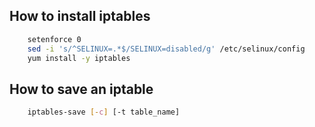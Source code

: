 ## How to install iptables
```bash
    setenforce 0
    sed -i 's/^SELINUX=.*$/SELINUX=disabled/g' /etc/selinux/config
    yum install -y iptables
```

## How to save an iptable
```bash
    iptables-save [-c] [-t table_name]
```